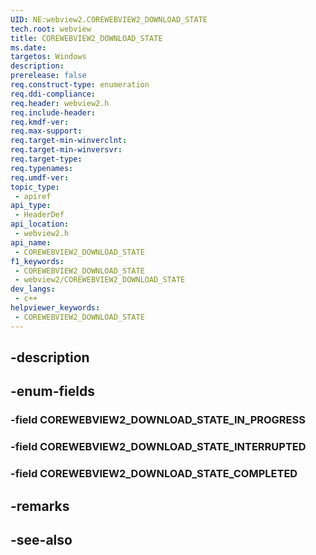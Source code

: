 ```yaml
---
UID: NE:webview2.COREWEBVIEW2_DOWNLOAD_STATE
tech.root: webview
title: COREWEBVIEW2_DOWNLOAD_STATE
ms.date: 
targetos: Windows
description: 
prerelease: false
req.construct-type: enumeration
req.ddi-compliance: 
req.header: webview2.h
req.include-header: 
req.kmdf-ver: 
req.max-support: 
req.target-min-winverclnt: 
req.target-min-winversvr: 
req.target-type: 
req.typenames: 
req.umdf-ver: 
topic_type:
 - apiref
api_type:
 - HeaderDef
api_location:
 - webview2.h
api_name:
 - COREWEBVIEW2_DOWNLOAD_STATE
f1_keywords:
 - COREWEBVIEW2_DOWNLOAD_STATE
 - webview2/COREWEBVIEW2_DOWNLOAD_STATE
dev_langs:
 - c++
helpviewer_keywords:
 - COREWEBVIEW2_DOWNLOAD_STATE
---
```


## -description

## -enum-fields

### -field COREWEBVIEW2_DOWNLOAD_STATE_IN_PROGRESS

### -field COREWEBVIEW2_DOWNLOAD_STATE_INTERRUPTED

### -field COREWEBVIEW2_DOWNLOAD_STATE_COMPLETED

## -remarks

## -see-also

